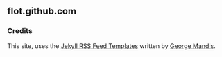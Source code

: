 ## flot.github.com ##

### Credits ###

This site, uses the [Jekyll RSS Feed Templates](http://github.com/snaptortoise/jekyll-rss-feeds)
written by [George Mandis](http://github.com/georgemandis).
